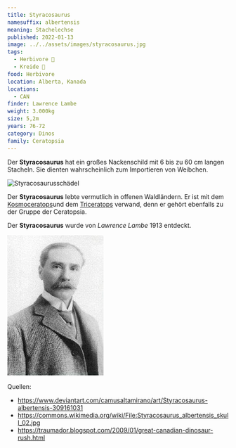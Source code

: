 ```yaml
---
title: Styracosaurus
namesuffix: albertensis
meaning: Stachelechse
published: 2022-01-13
image: ../../assets/images/styracosaurus.jpg
tags:
  - Herbivore 🌿
  - Kreide 🦴
food: Herbivore
location: Alberta, Kanada
locations:
  - CAN
finder: Lawrence Lambe
weight: 3.000kg
size: 5,2m
years: 76-72
category: Dinos
family: Ceratopsia
---
```

Der **Styracosaurus** hat ein großes Nackenschild mit 6 bis zu 60 cm langen Stacheln. Sie dienten wahrscheinlich zum Importieren von Weibchen.

![Styracosaurusschädel](../../assets/images/styracosaurus-schädel.jpg)

Der **Styracosaurus** lebte vermutlich in offenen Waldländern. Er ist mit dem [Kosmoceratops](https://dino-fakten.de/dinos/kosmoceratops/)und dem [Triceratops](https://dino-fakten.de/dinos/triceratops/) verwand, denn er gehört ebenfalls zu der Gruppe der Ceratopsia.

Der **Styracosaurus** wurde von *Lawrence Lambe* 1913 entdeckt.

![Lawrence Lambe](../../assets/images/lawrence-lambe.png)

[](https://dino-fakten.de/dinos/triceratops/)

Quellen:

* <https://www.deviantart.com/camusaltamirano/art/Styracosaurus-albertensis-309161031>
* [](https://www.deviantart.com/camusaltamirano/art/Styracosaurus-albertensis-309161031)[](https://commons.wikimedia.org/wiki/File:Styracosaurus_dinosaur.png)<https://commons.wikimedia.org/wiki/File:Styracosaurus_albertensis_skull_02.jpg>
* <https://traumador.blogspot.com/2009/01/great-canadian-dinosaur-rush.html>
